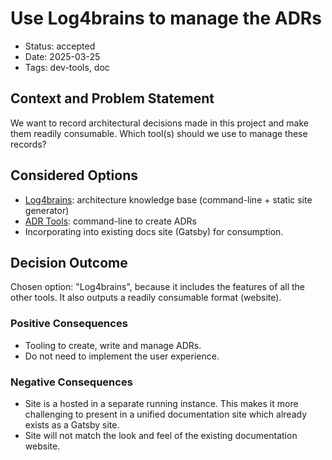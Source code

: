 # Use Log4brains to manage the ADRs

- Status: accepted
- Date: 2025-03-25
- Tags: dev-tools, doc

## Context and Problem Statement

We want to record architectural decisions made in this project and make them readily consumable.
Which tool(s) should we use to manage these records?

## Considered Options

- [Log4brains](https://github.com/thomvaill/log4brains): architecture knowledge base (command-line + static site generator)
- [ADR Tools](https://github.com/npryce/adr-tools): command-line to create ADRs
- Incorporating into existing docs site (Gatsby) for consumption.

## Decision Outcome

Chosen option: "Log4brains", because it includes the features of all the other tools. It also outputs a readily consumable format (website).

### Positive Consequences

- Tooling to create, write and manage ADRs.
- Do not need to implement the user experience.

### Negative Consequences

- Site is a hosted in a separate running instance. This makes it more challenging to present in a unified documentation site which already exists as a Gatsby site.
- Site will not match the look and feel of the existing documentation website.
